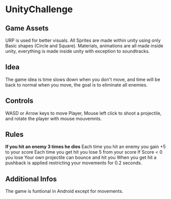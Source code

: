 # UnityChallenge


## Game Assets
URP is used for better visuals.
All Sprites are made within unity using only Basic shapes (Circle and Square). Materials, animations are all made inside unity, everything is made inside unity with exception to soundtracks.


## Idea
The game idea is time slows down when you don't move, and time will be back to normal when you move, the goal is to eliminate all enemies.


## Controls
WASD or Arrow keys to move Player, Mouse left click to shoot a projectile, and rotate the player with mouse mouvemnts.


## Rules
**If you hit an enemy 3 times he dies**
Each time you hit an enemy you gain +5 to your score
Each time you get hit you lose 5 from your score
If Score < 0 you lose
Your own projectile can bounce and hit you
When you get hit a pushback is applied restricting your movements for 0.2 seconds.


## Additional Infos
The game is funtional in Android except for movements.

